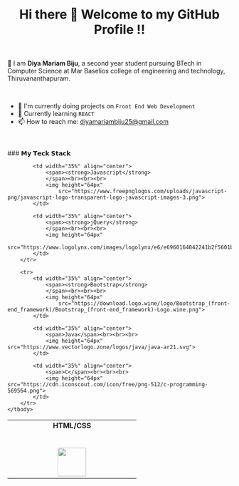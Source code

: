 <h1 align="center"> Hi there 👋 Welcome to my GitHub Profile !! </h1>

<!--
**Diya-Mariam/Diya-Mariam** is a ✨ _special_ ✨ repository because its `README.md` (this file) appears on your GitHub profile.

Here are some ideas to get you started:

- 🔭 I’m currently working on ...
- 🌱 I’m currently learning ...
- 👯 I’m looking to collaborate on ...
- 🤔 I’m looking for help with ...
- 💬 Ask me about ...
- 📫 How to reach me: ...
- 😄 Pronouns: ...
- ⚡ Fun fact: ...
-->

<br/>
<p>🙌 I am <strong> Diya Mariam Biju</strong>, a second year student pursuing BTech in Computer Science at Mar Baselios college
of engineering and technology, Thiruvananthapuram.</p>
<br/>


- 🔭 I'm currently doing projects on `Front End Web Development` 
- 🌱 Currently learning `REACT`
- 📫 How to reach me: diyamariambiju25@gmail.com <br/>


<br/>
<br/>
### 𝗠𝘆 𝗧𝗲𝗰𝗸 𝗦𝘁𝗮𝗰𝗸

<table class="table table bordered">
    <tbody>
        <tr valign="top">
            <td width="35%" align="center">
                <span><strong>HTML/CSS</strong>
                </span><br><br><br>
                <img height="64px"
                    src="https://upload.wikimedia.org/wikipedia/commons/thumb/1/10/CSS3_and_HTML5_logos_and_wordmarks.svg/1280px-CSS3_and_HTML5_logos_and_wordmarks.svg.png">
            </td>

            <td width="35%" align="center">
                <span><strong>Javascript</strong>
                </span><br><br><br>
                <img height="64px"
                    src="https://www.freepnglogos.com/uploads/javascript-png/javascript-logo-transparent-logo-javascript-images-3.png">
            </td>

            <td width="35%" align="center">
                <span><strong>jQuery</strong>
                </span><br><br><br>
                <img height="64px"
                    src="https://www.logolynx.com/images/logolynx/e6/e6960164842241b2f5601b7024dd0ad0.gif">
            </td>
        </tr>

        <tr>
            <td width="35%" align="center">
                <span><strong>Bootstrap</strong>
                </span><br><br><br>
                <img height="64px"
                    src="https://download.logo.wine/logo/Bootstrap_(front-end_framework)/Bootstrap_(front-end_framework)-Logo.wine.png">
            </td>

            <td width="35%" align="center">
                <span>Java</span><br><br><br>
                <img height="64px" src="https://www.vectorlogo.zone/logos/java/java-ar21.svg">
            </td>

            <td width="35%" align="center">
                <span>C</span><br><br><br>
                <img height="64px" src="https://cdn.iconscout.com/icon/free/png-512/c-programming-569564.png">
            </td>
        </tr>
    </tbody>
</table>


